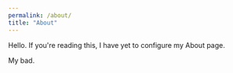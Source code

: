 ```yaml
---
permalink: /about/
title: "About"
---
```


Hello. If you're reading this, I have yet to configure my About page.

My bad.